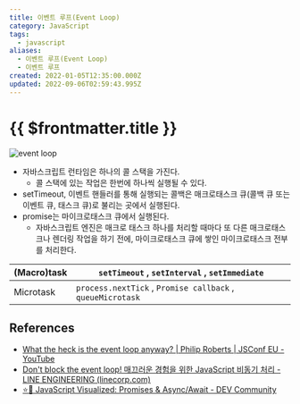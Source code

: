 ```yaml
---
title: 이벤트 루프(Event Loop)
category: JavaScript
tags:
  - javascript
aliases:
  - 이벤트 루프(Event Loop)
  - 이벤트 루프
created: 2022-01-05T12:35:00.000Z
updated: 2022-09-06T02:59:43.995Z
---
```


# {{ $frontmatter.title }}

![event loop](https://res.cloudinary.com/practicaldev/image/fetch/s--5iH5BNWm--/c_limit%2Cf_auto%2Cfl_progressive%2Cq_66%2Cw_880/https://dev-to-uploads.s3.amazonaws.com/i/lczn4fca41is4vpicr6w.gif)

- 자바스크립트 런타임은 하나의 콜 스택을 가진다.
  - 콜 스택에 있는 작업은 한번에 하나씩 실행될 수 있다.
- setTimeout, 이벤트 핸들러를 통해 실행되는 콜백은 매크로태스크 큐(콜백 큐 또는 이벤트 큐, 태스크 큐)로 불리는 곳에서 실행된다.
- promise는 마이크로태스크 큐에서 실행된다.
  - 자바스크립트 엔진은 매크로 태스크 하나를 처리할 때마다 또 다른 매크로태스크나 렌더링 작업을 하기 전에, 마이크로태스크 큐에 쌓인 마이크로태스크 전부를 처리한다.

| (Macro)task | `setTimeout` , `setInterval` , `setImmediate`              |
| ----------- | ---------------------------------------------------------- |
| Microtask   | `process.nextTick` , `Promise callback` , `queueMicrotask` |

## References

- [What the heck is the event loop anyway? | Philip Roberts | JSConf EU - YouTube](https://www.youtube.com/watch?v=8aGhZQkoFbQ)
- [Don't block the event loop! 매끄러운 경험을 위한 JavaScript 비동기 처리 - LINE ENGINEERING (linecorp.com)](https://engineering.linecorp.com/ko/blog/dont-block-the-event-loop/)
- [⭐️🎀 JavaScript Visualized: Promises & Async/Await - DEV Community](https://dev.to/lydiahallie/javascript-visualized-promises-async-await-5gke)
